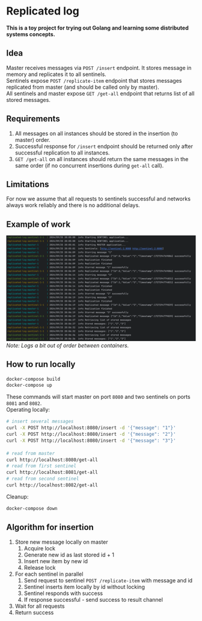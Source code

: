 # Replicated log
  
**This is a toy project for trying out Golang and learning some distributed systems concepts.**   
  
## Idea
Master receives messages via `POST /insert` endpoint. It stores message in memory and replicates it to all sentinels.  
Sentinels expose `POST /replicate-item` endpoint that stores messages replicated from master (and should be called only by master).  
All sentinels and master expose `GET /get-all` endpoint that returns list of all stored messages.  

## Requirements
1. All messages on all instances should be stored in the insertion (to master) order.
2. Successful response for `/insert` endpoint should be returned only after successful replication to all instances.
3. `GET /get-all` on all instances should return the same messages in the same order (if no concurrent insertions during `get-all` call).

## Limitations
For now we assume that all requests to sentinels successful and networks always work reliably and there is no additional delays.

## Example of work
![Example](doc/example_of_work.png)
*Note: Logs a bit out of order between containers.*

## How to run locally

```bash
docker-compose build
docker-compose up
```

These commands will start master on port `8080` and two sentinels on ports `8081` and `8082`.  
Operating locally:

```bash
# insert several messages
curl -X POST http://localhost:8080/insert -d '{"message": "1"}'
curl -X POST http://localhost:8080/insert -d '{"message": "2"}'
curl -X POST http://localhost:8080/insert -d '{"message": "3"}'

# read from master
curl http://localhost:8080/get-all
# read from first sentinel
curl http://localhost:8081/get-all
# read from second sentinel
curl http://localhost:8082/get-all
```

Cleanup:

```bash
docker-compose down
```

## Algorithm for insertion
1. Store new message locally on master
   1. Acquire lock
   2. Generate new id as last stored id + 1
   3. Insert new item by new id
   4. Release lock
2. For each sentinel in parallel
   1. Send request to sentinel `POST /replicate-item` with message and id
   2. Sentinel inserts item locally by id without locking
   3. Sentinel responds with success
   4. If response successful - send success to result channel
3. Wait for all requests
4. Return success
